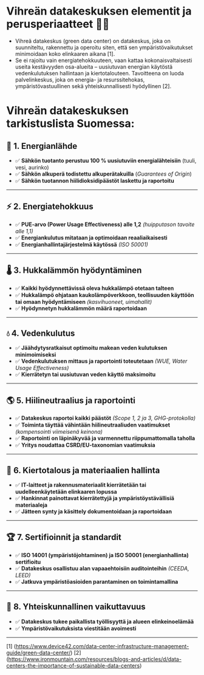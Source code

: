 # Vihreän datakeskuksen elementit ja perusperiaatteet 🌱💡

- Vihreä datakeskus (green data center) on datakeskus, joka on suunniteltu, rakennettu ja operoitu siten, että sen ympäristövaikutukset minimoidaan koko elinkaaren aikana [1].
- Se ei rajoitu vain energiatehokkuuteen, vaan kattaa kokonaisvaltaisesti useita kestävyyden osa-alueita – uusiutuvan energian käytöstä vedenkulutuksen hallintaan ja kiertotalouteen. Tavoitteena on luoda palvelinkeskus, joka on energia- ja resurssitehokas, ympäristövastuullinen sekä yhteiskunnallisesti hyödyllinen [2].

# Vihreän datakeskuksen tarkistuslista Suomessa: 


## 🔋 1. Energianlähde
- ✅ **Sähkön tuotanto perustuu 100 % uusiutuviin energialähteisiin** (tuuli, vesi, aurinko)
- ✅ **Sähkön alkuperä todistettu alkuperätakuilla** (_Guarantees of Origin_)
- ✅ **Sähkön tuotannon hiilidioksidipäästöt laskettu ja raportoitu**

---

## ⚡ 2. Energiatehokkuus
- ✅ **PUE-arvo (Power Usage Effectiveness) alle 1,2** _(huipputason tavoite alle 1,1)_
- ✅ **Energiankulutus mitataan ja optimoidaan reaaliaikaisesti**
- ✅ **Energianhallintajärjestelmä käytössä** _(ISO 50001)_

---

## 🌡️ 3. Hukkalämmön hyödyntäminen
- ✅ **Kaikki hyödynnettävissä oleva hukkalämpö otetaan talteen**
- ✅ **Hukkalämpö ohjataan kaukolämpöverkkoon, teollisuuden käyttöön tai omaan hyödyntämiseen** _(kasvihuoneet, uimahallit)_
- ✅ **Hyödynnetyn hukkalämmön määrä raportoidaan**

---

## 💧 4. Vedenkulutus
- ✅ **Jäähdytysratkaisut optimoitu makean veden kulutuksen minimoimiseksi**
- ✅ **Vedenkulutuksen mittaus ja raportointi toteutetaan** _(WUE, Water Usage Effectiveness)_
- ✅ **Kierrätetyn tai uusiutuvan veden käyttö maksimoitu**

---

## 🌎 5. Hiilineutraalius ja raportointi
- ✅ **Datakeskus raportoi kaikki päästöt** _(Scope 1, 2 ja 3, GHG-protokolla)_
- ✅ **Toiminta täyttää vähintään hiilineutraaliuden vaatimukset** _(kompensointi viimeisenä keinona)_
- ✅ **Raportointi on läpinäkyvää ja varmennettu riippumattomalla taholla**
- ✅ **Yritys noudattaa CSRD/EU-taxonomian vaatimuksia**

---

## 🔄 6. Kiertotalous ja materiaalien hallinta
- ✅ **IT-laitteet ja rakennusmateriaalit kierrätetään tai uudelleenkäytetään elinkaaren lopussa**
- ✅ **Hankinnat painottavat kierrätettyjä ja ympäristöystävällisiä materiaaleja**
- ✅ **Jätteen synty ja käsittely dokumentoidaan ja raportoidaan**

---

## 🏆 7. Sertifioinnit ja standardit
- ✅ **ISO 14001 (ympäristöjohtaminen) ja ISO 50001 (energianhallinta) sertifioitu**
- ✅ **Datakeskus osallistuu alan vapaaehtoisiin auditointeihin** _(CEEDA, LEED)_
- ✅ **Jatkuva ympäristöasioiden parantaminen on toimintamallina**

---

## 🤝 8. Yhteiskunnallinen vaikuttavuus
- ✅ **Datakeskus tukee paikallista työllisyyttä ja alueen elinkeinoelämää**
- ✅ **Ympäristövaikutuksista viestitään avoimesti**

---
[1] (https://www.device42.com/data-center-infrastructure-management-guide/green-data-center/)
[2] (https://www.ironmountain.com/resources/blogs-and-articles/d/data-centers-the-importance-of-sustainable-data-centers)


